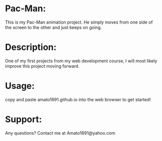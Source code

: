 <h1>Pac-Man:</h1> This is my Pac-Man animation project. He simply moves from one side of the screen to the other and just keeps on going.  
<h1>Description:</h1> One of my first projects from my web development course, I will most likely improve this project moving forward.
<h1>Usage:</h1> copy and paste amato1891.github.io into the web browser to get started!
<h1>Support:</h1> Any questions? Contact me at Amato1891@yahoo.com
